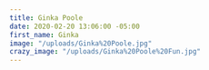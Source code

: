 ```yaml
---
title: Ginka Poole
date: 2020-02-20 13:06:00 -05:00
first_name: Ginka
image: "/uploads/Ginka%20Poole.jpg"
crazy_image: "/uploads/Ginka%20Poole%20Fun.jpg"
---
```


